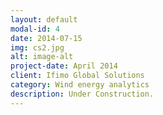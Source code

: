 ```yaml
---
layout: default
modal-id: 4
date: 2014-07-15
img: cs2.jpg
alt: image-alt
project-date: April 2014
client: Ifimo Global Solutions
category: Wind energy analytics
description: Under Construction.
---
```


